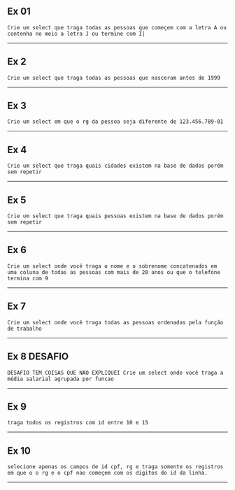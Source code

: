 ## Ex 01

`Crie um select que traga todas as pessoas que começem com a letra A ou contenha no meio a letra J ou termine com I|`

---

## Ex 2

`Crie um select que traga todas as pessoas que nasceram antes de 1999`

---

## Ex 3

`Crie um select em que o rg da pessoa seja diferente de 123.456.789-01` 

---

## Ex 4

`Crie um select que traga quais cidades existem na base de dados porém sem repetir`

--- 

## Ex 5

`Crie um select que traga quais pessoas existem na base de dados porém sem repetir`

--- 

## Ex 6

`Crie um select onde você traga o nome e o sobrenome concatenados em uma coluna de todas as pessoas com mais de 20 anos ou que o telefone termina com 9`

--- 

## Ex 7

`Crie um select onde você traga todas as pessoas ordenadas pela função de trabalho`

--- 

## Ex 8 DESAFIO

`DESAFIO TEM COISAS QUE NAO EXPLIQUEI Crie um select onde você traga a média salarial agrupada por funcao`

--- 

## Ex 9

`traga todos os registros com id entre 10 e 15`

--- 


## Ex 10

`selecione apenas os campos de id cpf, rg e traga somente os registros em que o o rg e o cpf nao começem com os digitos do id da linha.`

--- 